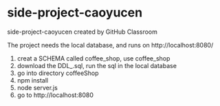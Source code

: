 # side-project-caoyucen
side-project-caoyucen created by GitHub Classroom

The project needs the local database, and runs on http://localhost:8080/
1. creat a SCHEMA called coffee_shop, use coffee_shop
2. download the DDL_.sql, run the sql in the local database 
3. go into directory coffeeShop
3. npm install
4. node server.js
5. go to http://localhost:8080
